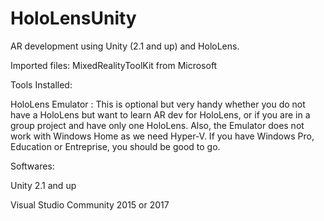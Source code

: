 # HoloLensUnity
AR development using Unity (2.1 and up) and HoloLens.

Imported files:
MixedRealityToolKit from Microsoft

Tools Installed: 

HoloLens Emulator : 
This is optional but very handy whether you do not have a HoloLens but want to learn AR dev for HoloLens, or if you are in a group project and have only one HoloLens.
Also, the Emulator does not work with Windows Home as we need Hyper-V. If you have Windows Pro, Education or Entreprise, you should be good to go.

Softwares: 

Unity 2.1 and up

Visual Studio Community 2015 or 2017
